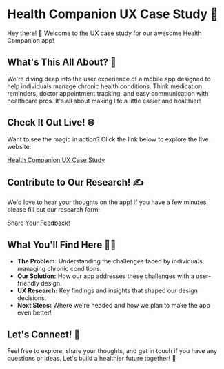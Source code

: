 # Health Companion UX Case Study 🚀

Hey there! 👋 Welcome to the UX case study for our awesome Health Companion app!

## What's This All About? 🤔

We're diving deep into the user experience of a mobile app designed to help individuals manage chronic health conditions. Think medication reminders, doctor appointment tracking, and easy communication with healthcare pros. It's all about making life a little easier and healthier!

## Check It Out Live! 🌐

Want to see the magic in action? Click the link below to explore the live website:

[Health Companion UX Case Study](https://gitexcited.github.io/soen357-health-companion-ux-casestudy/)

## Contribute to Our Research! ✍️

We'd love to hear your thoughts on the app! If you have a few minutes, please fill out our research form:

[Share Your Feedback!](https://forms.gle/CranPbBjda89NUm59)

## What You'll Find Here 🕵️‍♀️

* **The Problem:** Understanding the challenges faced by individuals managing chronic conditions.
* **Our Solution:** How our app addresses these challenges with a user-friendly design.
* **UX Research:** Key findings and insights that shaped our design decisions.
* **Next Steps:** Where we're headed and how we plan to make the app even better!

## Let's Connect! 🤝

Feel free to explore, share your thoughts, and get in touch if you have any questions or ideas. Let's build a healthier future together! 💖
